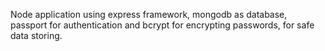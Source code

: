 Node application using express framework, mongodb as database, passport for authentication and bcrypt for encrypting passwords, for safe data storing.